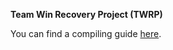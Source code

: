 **Team Win Recovery Project (TWRP)**

You can find a compiling guide [here](https://github.com/omnirom/android_bootable_recovery/wiki).
